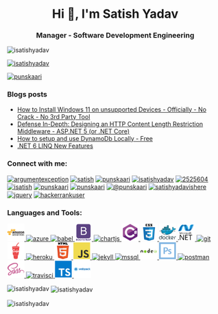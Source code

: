 <h1 align="center">Hi 👋, I'm Satish Yadav</h1>
<h3 align="center">Manager - Software Development Engineering</h3>

<p align="left"> <img src="https://komarev.com/ghpvc/?username=isatishyadav&label=Profile%20views&color=0e75b6&style=flat" alt="isatishyadav" /> </p>

<p align="left"> <a href="https://github.com/ryo-ma/github-profile-trophy"><img src="https://github-profile-trophy.vercel.app/?username=isatishyadav" alt="isatishyadav" /></a> </p>

<p align="left"> <a href="https://twitter.com/punskaari" target="blank"><img src="https://img.shields.io/twitter/follow/punskaari?logo=twitter&style=for-the-badge" alt="punskaari" /></a> </p>

### Blogs posts
<!-- BLOG-POST-LIST:START -->
- [How to Install Windows 11 on unsupported Devices - Officially - No Crack - No 3rd Party Tool](https://dev.to/satish/how-to-install-windows-11-on-unsupported-devices-officially-no-crack-no-3rd-party-tool-10bn)
- [Defense In-Depth: Designing an HTTP Content Length Restriction Middleware - ASP.NET 5 (or .NET Core)](https://dev.to/satish/defense-in-depth-designing-an-http-content-length-restriction-middleware-asp-net-5-or-net-core-1cpp)
- [How to setup and use DynamoDb Locally - Free](https://dev.to/satish/how-to-setup-and-use-dynamodb-locally-free-4mo9)
- [.NET 6 LINQ New Features](https://dev.to/satish/net-6-linq-new-features-opb)
<!-- BLOG-POST-LIST:END -->

<h3 align="left">Connect with me:</h3>
<p align="left">
<a href="https://codepen.io/argumentexception" target="blank"><img align="center" src="https://raw.githubusercontent.com/rahuldkjain/github-profile-readme-generator/master/src/images/icons/Social/codepen.svg" alt="argumentexception" height="30" width="40" /></a>
<a href="https://dev.to/satish" target="blank"><img align="center" src="https://cdn.jsdelivr.net/npm/simple-icons@3.0.1/icons/dev-dot-to.svg" alt="satish" height="30" width="40" /></a>
<a href="https://twitter.com/punskaari" target="blank"><img align="center" src="https://raw.githubusercontent.com/rahuldkjain/github-profile-readme-generator/master/src/images/icons/Social/twitter.svg" alt="punskaari" height="30" width="40" /></a>
<a href="https://linkedin.com/in/isatishyadav" target="blank"><img align="center" src="https://raw.githubusercontent.com/rahuldkjain/github-profile-readme-generator/master/src/images/icons/Social/linked-in-alt.svg" alt="isatishyadav" height="30" width="40" /></a>
<a href="https://stackoverflow.com/users/2525604" target="blank"><img align="center" src="https://raw.githubusercontent.com/rahuldkjain/github-profile-readme-generator/master/src/images/icons/Social/stack-overflow.svg" alt="2525604" height="30" width="40" /></a>
<a href="https://kaggle.com/isatish" target="blank"><img align="center" src="https://raw.githubusercontent.com/rahuldkjain/github-profile-readme-generator/master/src/images/icons/Social/kaggle.svg" alt="isatish" height="30" width="40" /></a>
<a href="https://fb.com/punskaari" target="blank"><img align="center" src="https://raw.githubusercontent.com/rahuldkjain/github-profile-readme-generator/master/src/images/icons/Social/facebook.svg" alt="punskaari" height="30" width="40" /></a>
<a href="https://instagram.com/punskaari" target="blank"><img align="center" src="https://raw.githubusercontent.com/rahuldkjain/github-profile-readme-generator/master/src/images/icons/Social/instagram.svg" alt="punskaari" height="30" width="40" /></a>
<a href="https://medium.com/@punskaari" target="blank"><img align="center" src="https://raw.githubusercontent.com/rahuldkjain/github-profile-readme-generator/master/src/images/icons/Social/medium.svg" alt="@punskaari" height="30" width="40" /></a>
<a href="https://www.youtube.com/c/satishyadavishere" target="blank"><img align="center" src="https://raw.githubusercontent.com/rahuldkjain/github-profile-readme-generator/master/src/images/icons/Social/youtube.svg" alt="satishyadavishere" height="30" width="40" /></a>
<a href="https://www.codechef.com/users/jquery" target="blank"><img align="center" src="https://cdn.jsdelivr.net/npm/simple-icons@3.1.0/icons/codechef.svg" alt="jquery" height="30" width="40" /></a>
<a href="https://www.hackerrank.com/iSatish" target="blank"><img align="center" src="https://raw.githubusercontent.com/rahuldkjain/github-profile-readme-generator/master/src/images/icons/Social/hackerrank.svg" alt="hackerrankuser" height="30" width="40" /></a>
</p>

<h3 align="left">Languages and Tools:</h3>
<p align="left"> <a href="https://aws.amazon.com" target="_blank"> <img src="https://raw.githubusercontent.com/devicons/devicon/master/icons/amazonwebservices/amazonwebservices-original-wordmark.svg" alt="aws" width="40" height="40"/> </a> <a href="https://azure.microsoft.com/en-in/" target="_blank"> <img src="https://www.vectorlogo.zone/logos/microsoft_azure/microsoft_azure-icon.svg" alt="azure" width="40" height="40"/> </a> <a href="https://babeljs.io/" target="_blank"> <img src="https://www.vectorlogo.zone/logos/babeljs/babeljs-icon.svg" alt="babel" width="40" height="40"/> </a> <a href="https://getbootstrap.com" target="_blank"> <img src="https://raw.githubusercontent.com/devicons/devicon/master/icons/bootstrap/bootstrap-plain-wordmark.svg" alt="bootstrap" width="40" height="40"/> </a> <a href="https://www.chartjs.org" target="_blank"> <img src="https://www.chartjs.org/media/logo-title.svg" alt="chartjs" width="40" height="40"/> </a> <a href="https://www.w3schools.com/cs/" target="_blank"> <img src="https://raw.githubusercontent.com/devicons/devicon/master/icons/csharp/csharp-original.svg" alt="csharp" width="40" height="40"/> </a> <a href="https://www.w3schools.com/css/" target="_blank"> <img src="https://raw.githubusercontent.com/devicons/devicon/master/icons/css3/css3-original-wordmark.svg" alt="css3" width="40" height="40"/> </a> <a href="https://www.docker.com/" target="_blank"> <img src="https://raw.githubusercontent.com/devicons/devicon/master/icons/docker/docker-original-wordmark.svg" alt="docker" width="40" height="40"/> </a> <a href="https://dotnet.microsoft.com/" target="_blank"> <img src="https://raw.githubusercontent.com/devicons/devicon/master/icons/dot-net/dot-net-original-wordmark.svg" alt="dotnet" width="40" height="40"/> </a> <a href="https://git-scm.com/" target="_blank"> <img src="https://www.vectorlogo.zone/logos/git-scm/git-scm-icon.svg" alt="git" width="40" height="40"/> </a> <a href="https://gulpjs.com" target="_blank"> <img src="https://raw.githubusercontent.com/devicons/devicon/master/icons/gulp/gulp-plain.svg" alt="gulp" width="40" height="40"/> </a> <a href="https://heroku.com" target="_blank"> <img src="https://www.vectorlogo.zone/logos/heroku/heroku-icon.svg" alt="heroku" width="40" height="40"/> </a> <a href="https://www.w3.org/html/" target="_blank"> <img src="https://raw.githubusercontent.com/devicons/devicon/master/icons/html5/html5-original-wordmark.svg" alt="html5" width="40" height="40"/> </a> <a href="https://developer.mozilla.org/en-US/docs/Web/JavaScript" target="_blank"> <img src="https://raw.githubusercontent.com/devicons/devicon/master/icons/javascript/javascript-original.svg" alt="javascript" width="40" height="40"/> </a> <a href="https://jekyllrb.com/" target="_blank"> <img src="https://www.vectorlogo.zone/logos/jekyllrb/jekyllrb-icon.svg" alt="jekyll" width="40" height="40"/> </a> <a href="https://www.microsoft.com/en-us/sql-server" target="_blank"> <img src="https://cdn.worldvectorlogo.com/logos/microsoft-sql-server.svg" alt="mssql" width="40" height="40"/> </a> <a href="https://nodejs.org" target="_blank"> <img src="https://raw.githubusercontent.com/devicons/devicon/master/icons/nodejs/nodejs-original-wordmark.svg" alt="nodejs" width="40" height="40"/> </a> <a href="https://www.photoshop.com/en" target="_blank"> <img src="https://raw.githubusercontent.com/devicons/devicon/master/icons/photoshop/photoshop-line.svg" alt="photoshop" width="40" height="40"/> </a> <a href="https://postman.com" target="_blank"> <img src="https://www.vectorlogo.zone/logos/getpostman/getpostman-icon.svg" alt="postman" width="40" height="40"/> </a> <a href="https://sass-lang.com" target="_blank"> <img src="https://raw.githubusercontent.com/devicons/devicon/master/icons/sass/sass-original.svg" alt="sass" width="40" height="40"/> </a> <a href="https://travis-ci.org" target="_blank"> <img src="https://www.vectorlogo.zone/logos/travis-ci/travis-ci-icon.svg" alt="travisci" width="40" height="40"/> </a> <a href="https://www.typescriptlang.org/" target="_blank"> <img src="https://raw.githubusercontent.com/devicons/devicon/master/icons/typescript/typescript-original.svg" alt="typescript" width="40" height="40"/> </a> <a href="https://webpack.js.org" target="_blank"> <img src="https://raw.githubusercontent.com/devicons/devicon/d00d0969292a6569d45b06d3f350f463a0107b0d/icons/webpack/webpack-original-wordmark.svg" alt="webpack" width="40" height="40"/> </a> </p>

<p><img align="left" src="https://github-readme-stats.vercel.app/api/top-langs?username=isatishyadav&show_icons=true&locale=en&layout=compact" alt="isatishyadav" /></p>

<p>&nbsp;<img align="center" src="https://github-readme-stats.vercel.app/api?username=isatishyadav&show_icons=true&locale=en" alt="isatishyadav" /></p>

<p><img align="center" src="https://github-readme-streak-stats.herokuapp.com/?user=isatishyadav&" alt="isatishyadav" /></p>

